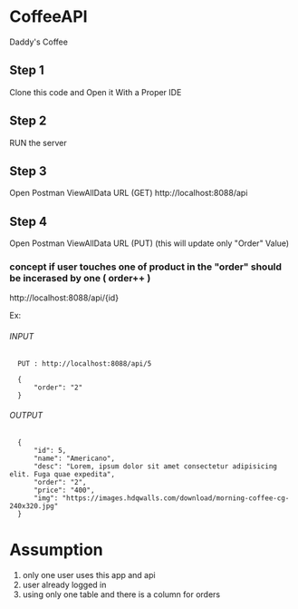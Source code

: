 # CoffeeAPI
Daddy's Coffee

## Step 1
Clone this code and Open it With a Proper IDE

## Step 2
RUN the server

## Step 3
Open Postman
ViewAllData URL (GET)
http://localhost:8088/api


## Step 4
Open Postman
ViewAllData URL (PUT)
(this will update only "Order" Value)
### concept if user touches one of product in the "order" should be incerased by one ( order++ ) 
http://localhost:8088/api/{id}

Ex:
###### INPUT
      PUT : http://localhost:8088/api/5

      {
          "order": "2"
      }
      

###### OUTPUT

      {
          "id": 5,
          "name": "Americano",
          "desc": "Lorem, ipsum dolor sit amet consectetur adipisicing elit. Fuga quae expedita",
          "order": "2",
          "price": "400",
          "img": "https://images.hdqwalls.com/download/morning-coffee-cg-240x320.jpg"
      }
      
      
# Assumption
1. only one user uses this app and api
2. user already logged in
3. using only one table and there is a column for orders
      
